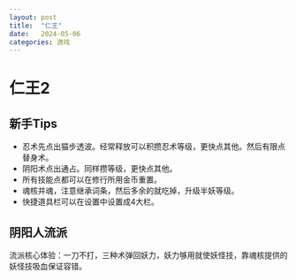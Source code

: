 ```yaml
---
layout: post
title:  "仁王"
date:   2024-05-06
categories: 游戏
---
```


# 仁王2
## 新手Tips
- 忍术先点出猫步透波。经常释放可以积攒忍术等级，更快点其他。然后有限点替身术。  
- 阴阳术点出通占。同样攒等级，更快点其他。
- 所有技能点都可以在修行所用金币重置。
- 魂核并魂，注意继承词条，然后多余的就吃掉，升级半妖等级。
- 快捷道具栏可以在设置中设置成4大栏。


## 阴阳人流派
流派核心体验：一刀不打，三种术弹回妖力，妖力够用就使妖怪技，靠魂核提供的妖怪技吸血保证容错。
